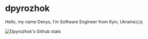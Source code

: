 # dpyrozhok
Hello, my name Denys, I'm Software Engineer from Kyiv, Ukraine🇺🇦

![Dpyrozhok's Github stats](https://github-readme-stats.vercel.app/api?username=dpyrozhok)
